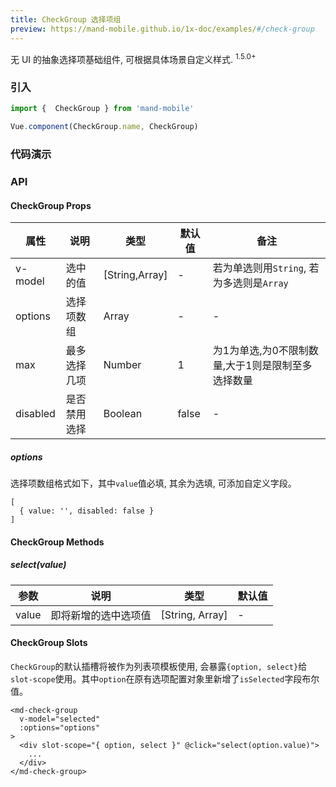```yaml
---
title: CheckGroup 选择项组
preview: https://mand-mobile.github.io/1x-doc/examples/#/check-group
---
```


无 UI 的抽象选择项基础组件, 可根据具体场景自定义样式. <sup class="version-after">1.5.0+</sup>

### 引入

```javascript
import {  CheckGroup } from 'mand-mobile'

Vue.component(CheckGroup.name, CheckGroup)
```

### 代码演示
<!-- DEMO -->

### API

#### CheckGroup Props
|属性 | 说明 | 类型 | 默认值 | 备注 |
|----|-----|------|------|------|
|v-model|选中的值|[String,Array]|-|若为单选则用`String`, 若为多选则是`Array`|
|options|选择项数组|Array|-|-|
|max|最多选择几项|Number|1|为1为单选,为0不限制数量,大于1则是限制至多选择数量|
|disabled|是否禁用选择|Boolean|false|-|

##### options
选择项数组格式如下，其中`value`值必填, 其余为选填, 可添加自定义字段。
```
[
  { value: '', disabled: false }
]
```

#### CheckGroup Methods

##### select(value)

|参数 | 说明 | 类型 | 默认值 |
|----|-----|------|------|
|value|即将新增的选中选项值|[String, Array]|-|

#### CheckGroup Slots
`CheckGroup`的默认插槽将被作为列表项模板使用, 会暴露`{option, select}`给`slot-scope`使用。其中`option`在原有选项配置对象里新增了`isSelected`字段布尔值。

```
<md-check-group
  v-model="selected"
  :options="options"
>
  <div slot-scope="{ option, select }" @click="select(option.value)">
    ...
  </div>
</md-check-group>
```
